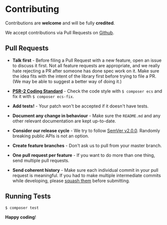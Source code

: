 # Contributing

Contributions are **welcome** and will be fully **credited**.

We accept contributions via Pull Requests on [Github](https://github.com/Tactics/FodAttest28186).

## Pull Requests

- **Talk first** - Before filing a Pull Request with a new feature, open an issue to discuss it first.  Not all feature requests are appropriate, and we really hate rejecting a PR after someone has done spec work on it.  Make sure the idea fits with the intent of the library first before trying to file a PR.  (We may be able to suggest a better way of doing it.)

- **[PSR-2 Coding Standard](https://github.com/php-fig/fig-standards/blob/master/accepted/PSR-2-coding-style-guide.md)** - Check the code style with ``$ composer ecs`` and fix it with ``$ composer ecs-fix``.

- **Add tests!** - Your patch won't be accepted if it doesn't have tests.

- **Document any change in behaviour** - Make sure the `README.md` and any other relevant documentation are kept up-to-date.

- **Consider our release cycle** - We try to follow [SemVer v2.0.0](http://semver.org/). Randomly breaking public APIs is not an option.

- **Create feature branches** - Don't ask us to pull from your master branch.

- **One pull request per feature** - If you want to do more than one thing, send multiple pull requests.

- **Send coherent history** - Make sure each individual commit in your pull request is meaningful. If you had to make multiple intermediate commits while developing, please [squash them](http://www.git-scm.com/book/en/v2/Git-Tools-Rewriting-History#Changing-Multiple-Commit-Messages) before submitting.

## Running Tests

``` bash
$ composer test
```


**Happy coding**!
